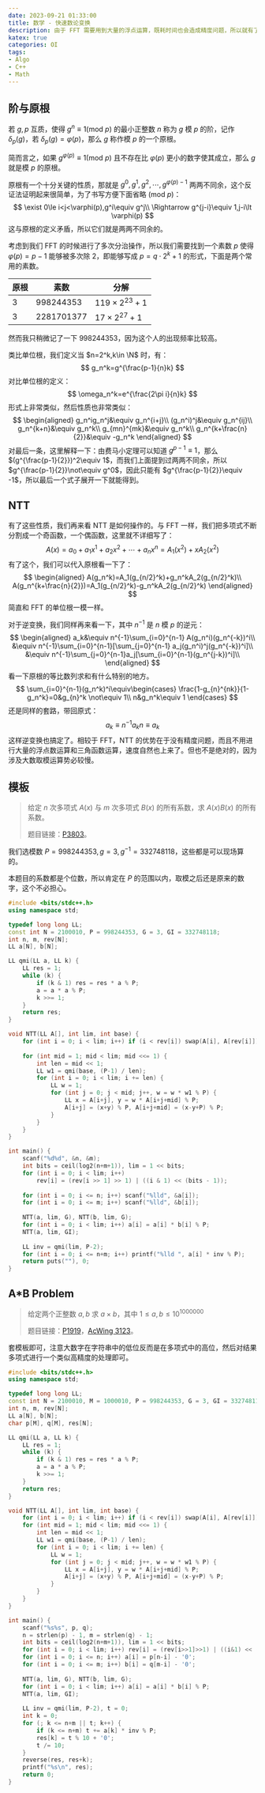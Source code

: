```yaml
---
date: 2023-09-21 01:33:00
title: 数学 - 快速数论变换
description: 由于 FFT 需要用到大量的浮点运算，既耗时间也会造成精度问题，所以就有了 NTT，利用原根与单位根相似的性质来做到加速求多项式积的目的。
katex: true
categories: OI
tags:
- Algo
- C++
- Math
---
```



## 阶与原根

若 $g,p$ 互质，使得 $g^n\equiv 1(\text{mod }p)$ 的最小正整数 $n$ 称为 $g$ 模 $p$ 的阶，记作 $\delta_p(g)$，若 $\delta_p(g)=\varphi(p)$，那么 $g$ 称作模 $p$ 的一个原根。

简而言之，如果 $g^{\varphi(p)}\equiv 1(\text{mod }p)$ 且不存在比 $\varphi(p)$ 更小的数字使其成立，那么 $g$ 就是模 $p$ 的原根。

原根有一个十分关键的性质，那就是 $g^0,g^1,g^2,\cdots,g^{\varphi(p)-1}$ 两两不同余，这个反证法证明起来很简单，为了书写方便下面省略 $(\text{mod }p)$：
$$
\exist 0\le i<j<\varphi(p),g^i\equiv g^j\\
\Rightarrow g^{j-i}\equiv 1,j-i\lt \varphi(p)
$$
这与原根的定义矛盾，所以它们就是两两不同余的。

考虑到我们 FFT 的时候进行了多次分治操作，所以我们需要找到一个素数 $p$ 使得 $\varphi(p)=p-1$ 能够被多次除 2，即能够写成 $p=q\cdot 2^k+1$ 的形式，下面是两个常用的素数。

| 原根 | 素数         | 分解                 |
| ---- | ------------ | -------------------- |
| $3$  | $998244353$  | $119\times 2^{23}+1$ |
| $3$  | $2281701377$ | $17\times 2^{27}+1$  |

然而我只稍微记了一下 $998244353$，因为这个人的出现频率比较高。

类比单位根，我们定义当 $n=2^k,k\in \N$ 时，有：
$$
g_n^k=g^{\frac{p-1}{n}k}
$$
对比单位根的定义：
$$
\omega_n^k=e^{\frac{2\pi i}{n}k}
$$
形式上非常类似，然后性质也非常类似：
$$
\begin{aligned}
g_n^ig_n^j&\equiv g_n^{i+j}\\
(g_n^i)^j&\equiv g_n^{ij}\\
g_n^{k+n}&\equiv g_n^k\\
g_{mn}^{mk}&\equiv g_n^k\\
g_n^{k+\frac{n}{2}}&\equiv -g_n^k
\end{aligned}
$$
对最后一条，这里解释一下：由费马小定理可以知道 $g^{p-1}\equiv 1$，那么 $(g^{\frac{p-1}{2}})^2\equiv 1$，而我们上面提到过两两不同余，所以 $g^{\frac{p-1}{2}}\not\equiv g^0$，因此只能有 $g^{\frac{p-1}{2}}\equiv -1$，所以最后一个式子展开一下就能得到。

## NTT

有了这些性质，我们再来看 NTT 是如何操作的。与 FFT 一样，我们把多项式不断分割成一个奇函数，一个偶函数，这里就不详细写了：
$$
A(x)=a_0+a_1x^1+a_2x^2+\cdots+a_nx^{n}=A_1(x^2)+xA_2(x^2)
$$
有了这个，我们可以代入原根看一下了：
$$
\begin{aligned}
A(g_n^k)=A_1(g_{n/2}^k)+g_n^kA_2(g_{n/2}^k)\\
A(g_n^{k+\frac{n}{2}})=A_1(g_{n/2}^k)-g_n^kA_2(g_{n/2}^k)
\end{aligned}
$$
简直和 FFT 的单位根一模一样。

对于逆变换，我们同样再来看一下，其中 $n^{-1}$ 是 $n$ 模 $p$ 的逆元：
$$
\begin{aligned}
a_k&\equiv n^{-1}\sum_{i=0}^{n-1} A(g_n^i)(g_n^{-k})^i\\
&\equiv n^{-1}\sum_{i=0}^{n-1}[\sum_{j=0}^{n-1} a_j(g_n^i)^j(g_n^{-k})^i]\\
&\equiv n^{-1}\sum_{j=0}^{n-1}a_j[\sum_{i=0}^{n-1}(g_n^{j-k})^i]\\
\end{aligned}
$$
看一下原根的等比数列求和有什么特别的地方。
$$
\sum_{i=0}^{n-1}(g_n^k)^i\equiv\begin{cases}
\frac{1-g_{n}^{nk}}{1-g_n^k}=0&g_{n}^k \not\equiv 1\\
n&g_n^k\equiv 1
\end{cases}
$$
还是同样的套路，带回原式：
$$
a_k\equiv n^{-1} a_kn\equiv a_k
$$
这样逆变换也搞定了。相较于 FFT，NTT 的优势在于没有精度问题，而且不用进行大量的浮点数运算和三角函数运算，速度自然也上来了。但也不是绝对的，因为涉及大数取模运算势必较慢。

## 模板

> 给定 $n$ 次多项式 $A(x)$ 与 $m$ 次多项式 $B(x)$ 的所有系数，求 $A(x)B(x)$ 的所有系数。
>
> 题目链接：[P3803](https://www.luogu.com.cn/problem/P3803)。

我们选模数 $P=998244353,g=3,g^{-1}=332748118$，这些都是可以现场算的。

本题目的系数都是个位数，所以肯定在 $P$ 的范围以内，取模之后还是原来的数字，这个不必担心。

```cpp
#include <bits/stdc++.h>
using namespace std;

typedef long long LL;
const int N = 2100010, P = 998244353, G = 3, GI = 332748118;
int n, m, rev[N];
LL a[N], b[N];

LL qmi(LL a, LL k) {
    LL res = 1;
    while (k) {
        if (k & 1) res = res * a % P;
        a = a * a % P;
        k >>= 1;
    }
    return res;
}

void NTT(LL A[], int lim, int base) {
    for (int i = 0; i < lim; i++) if (i < rev[i]) swap(A[i], A[rev[i]]);
    
    for (int mid = 1; mid < lim; mid <<= 1) {
        int len = mid << 1;
        LL w1 = qmi(base, (P-1) / len);
        for (int i = 0; i < lim; i += len) {
            LL w = 1;
            for (int j = 0; j < mid; j++, w = w * w1 % P) {
                LL x = A[i+j], y = w * A[i+j+mid] % P;
                A[i+j] = (x+y) % P, A[i+j+mid] = (x-y+P) % P;
            }
        }
    }
}

int main() {
    scanf("%d%d", &n, &m);
    int bits = ceil(log2(n+m+1)), lim = 1 << bits;
    for (int i = 0; i < lim; i++)
        rev[i] = (rev[i >> 1] >> 1) | ((i & 1) << (bits - 1));
    
    for (int i = 0; i <= n; i++) scanf("%lld", &a[i]);
    for (int i = 0; i <= m; i++) scanf("%lld", &b[i]);
    
    NTT(a, lim, G), NTT(b, lim, G);
    for (int i = 0; i < lim; i++) a[i] = a[i] * b[i] % P;
    NTT(a, lim, GI);
    
    LL inv = qmi(lim, P-2);
    for (int i = 0; i <= n+m; i++) printf("%lld ", a[i] * inv % P);
    return puts(""), 0;
}
```

## A*B Problem

> 给定两个正整数 $a,b$ 求 $a\times b$，其中 $1\le a,b\le 10^{1000000}$
>
> 题目链接：[P1919](https://www.luogu.com.cn/problem/P1919)，[AcWing 3123](https://www.acwing.com/problem/content/3126/)。

套模板即可，注意大数字在字符串中的低位反而是在多项式中的高位，然后对结果多项式进行一个类似高精度的处理即可。

```cpp
#include <bits/stdc++.h>
using namespace std;

typedef long long LL;
const int N = 2100010, M = 1000010, P = 998244353, G = 3, GI = 332748118;
int n, m, rev[N];
LL a[N], b[N];
char p[M], q[M], res[N];

LL qmi(LL a, LL k) {
    LL res = 1;
    while (k) {
        if (k & 1) res = res * a % P;
        a = a * a % P;
        k >>= 1;
    }
    return res;
}

void NTT(LL A[], int lim, int base) {
    for (int i = 0; i < lim; i++) if (i < rev[i]) swap(A[i], A[rev[i]]);
    for (int mid = 1; mid < lim; mid <<= 1) {
        int len = mid << 1;
        LL w1 = qmi(base, (P-1) / len);
        for (int i = 0; i < lim; i += len) {
            LL w = 1;
            for (int j = 0; j < mid; j++, w = w * w1 % P) {
                LL x = A[i+j], y = w * A[i+j+mid] % P;
                A[i+j] = (x+y) % P, A[i+j+mid] = (x-y+P) % P;
            }
        }
    }
} 

int main() {
    scanf("%s%s", p, q);
    n = strlen(p) - 1, m = strlen(q) - 1;
    int bits = ceil(log2(n+m+1)), lim = 1 << bits;
    for (int i = 0; i < lim; i++) rev[i] = (rev[i>>1]>>1) | ((i&1) << (bits-1));
    for (int i = 0; i <= n; i++) a[i] = p[n-i] - '0';
    for (int i = 0; i <= m; i++) b[i] = q[m-i] - '0';
    
    NTT(a, lim, G), NTT(b, lim, G);
    for (int i = 0; i < lim; i++) a[i] = a[i] * b[i] % P;
    NTT(a, lim, GI);
    
    LL inv = qmi(lim, P-2), t = 0;
    int k = 0;
    for (; k <= n+m || t; k++) {
        if (k <= n+m) t += a[k] * inv % P;
        res[k] = t % 10 + '0';
        t /= 10;
    }
    reverse(res, res+k);
    printf("%s\n", res);
    return 0;
}
```

